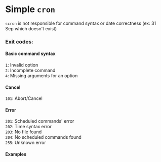 # Simple `cron`

`scron` is not responsible for command syntax or date correctness (ex: 31 Sep which doesn't exist)

### Exit codes:
#### Basic command syntax
`1`: Invalid option\
`2`: Incomplete command\
`4`: Missing arguments for an option

#### Cancel
`101`: Abort/Cancel

#### Error
`201`: Scheduled commands' error\
`202`: Time syntax error\
`203`: No file found\
`204`: No scheduled commands found\
`255`: Unknown error

#### Examples

